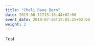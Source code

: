 ```yaml
---
title: "Cheli Rave Bern"
date: 2019-06-11T15:16:44+02:00
event_date: 2019-07-26T15:03:25+02:00
weight: 2
---
```


Test
